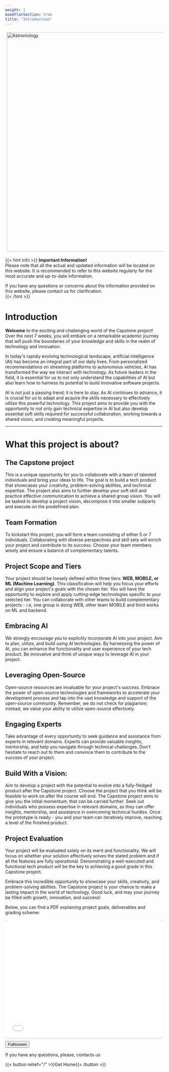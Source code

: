 ```yaml
---
weight: 1
bookFlatSection: true
title: "Introduction"
---
```



<div class="wrapper" style="display: flex; justify-content: left; align-items: center;">
    <img src="/Capstone_logo1.png" alt="Astroniology" width="700" style="padding: 5px; border-radius: 5px; box-shadow: 0 0px 0px rgba(0,0,0,0.45);">
</div>

{{< hint info >}}
**Important Information!**  
Please note that all the actual and updated information will be located on this website. It is recommended to refer to this website regularly for the most accurate and up-to-date information.

If you have any questions or concerns about the information provided on this website, please contact us for clarification.  
{{< /hint >}}

# **Introduction** 

**Welcome** to the exciting and challenging world of the Capstone project! Over the next 7 weeks, you will embark on a remarkable academic journey that will push the boundaries of your knowledge and skills in the realm of technology and innovation.

In today's rapidly evolving technological landscape, artificial intelligence (AI) has become an integral part of our daily lives. From personalized recommendations on streaming platforms to autonomous vehicles, AI has transformed the way we interact with technology. As future leaders in the field, it is essential for us to not only understand the capabilities of AI but also learn how to harness its potential to build innovative software projects.

AI is not just a passing trend; it is here to stay. As AI continues to advance, it is crucial for us to adapt and acquire the skills necessary to effectively utilize this powerful technology. This project aims to provide you with the opportunity to not only gain technical expertise in AI but also develop essential soft skills required for successful collaboration, working towards a shared vision, and creating meaningful projects.

----

# **What this project is about?** 

## **The Capstone project** 
This is a unique opportunity for you to collaborate with a team of talented individuals and bring your ideas to life. The goal is to build a tech product that showcases your creativity, problem-solving abilities, and technical expertise. The project also aims to further develop your soft skill and practice effective communication to achieve a shared group vision. You will be tasked to develop a project vision, decompose it into smaller subparts and execute on the predefined plan.

## **Team Formation**

To kickstart this project, you will form a team consisting of either 5 or 7 individuals. Collaborating with diverse perspectives and skill sets will enrich your project and contribute to its success. Choose your team members wisely and ensure a balance of complementary talents.

## **Project Scope and Tiers**

Your project should be loosely defined within three tiers: **WEB, MOBILE, or ML (Machine Learning)**. This classification will help you focus your efforts and align your project's goals with the chosen tier. You will have the opportunity to explore and apply cutting-edge technologies specific to your selected tier. You can collaborate with other teams to build complementary projects - i.e, one group is doing WEB, other team MOBILE and third works on ML and backend. 

## **Embracing AI**

We strongly encourage you to explicitly incorporate AI into your project. Aim to plan, utilize, and build using AI technologies. By harnessing the power of AI, you can enhance the functionality and user experience of your tech product. Be innovative and think of unique ways to leverage AI in your project.

## **Leveraging Open-Source**

Open-source resources are invaluable for your project's success. Embrace the power of open-source technologies and frameworks to accelerate your development process and tap into the vast knowledge and support of the open-source community. Remember, we do not check for plagiarism; instead, we value your ability to utilize open-source effectively.

## **Engaging Experts**

Take advantage of every opportunity to seek guidance and assistance from experts in relevant domains. Experts can provide valuable insights, mentorship, and help you navigate through technical challenges. Don't hesitate to reach out to them and convince them to contribute to the success of your project.

## **Build With a Vision**:

Aim to develop a project with the potential to evolve into a fully-fledged product after the Capstone project. Choose the project that you think will be feasible to work on after the course will end. The Capstone project aims to give you the initial momentum, that can be carried further. Seek out individuals who possess expertise in relevant domains, as they can offer insights, mentorship, and assistance in overcoming technical hurdles. Once the prototype is ready - you and your team can iteratively improve, reaching a level of the finished product. 
## **Project Evaluation**

Your project will be evaluated solely on its merit and functionality. We will focus on whether your solution effectively solves the stated problem and if all the features are fully operational. Demonstrating a well-executed and functional tech product will be the key to achieving a good grade in this Capstone project.

Embrace this incredible opportunity to showcase your skills, creativity, and problem-solving abilities. The Capstone project is your chance to make a lasting impact in the world of technology. Good luck, and may your journey be filled with growth, innovation, and success!
  
Below, you can find a PDF explaining project goals, deliverables and grading scheme:

<div class="wrapper" style="max-width: 100%; overflow: hidden;">
    <div class="pdf-container" style="padding-bottom: 75%; position: relative; overflow: auto; border-radius: 10px; box-shadow: 0 0 5px rgba(0, 0, 0, 0.3);">
    <embed src="/PDF/capstone.pdf" type="application/pdf" style="height: 100%; width: 100%; border: none; position: absolute; top: 0; left: 0; border-radius: 10px;">
  </div>
  <button onclick="toggleFullScreen()" style="margin-top: 10px;">Fullscreen</button>
</div>

<script>
  function toggleFullScreen() {
    var container = document.querySelector(".pdf-container");
    if (container.requestFullscreen) {
      container.requestFullscreen();
    } else if (container.mozRequestFullScreen) { /* Firefox */
      container.mozRequestFullScreen();
    } else if (container.webkitRequestFullscreen) { /* Chrome, Safari and Opera */
      container.webkitRequestFullscreen();
    } else if (container.msRequestFullscreen) { /* IE/Edge */
      container.msRequestFullscreen();
    }
  }
</script>

If you have any questions, please, contacts us

{{< button relref="/" >}}Get Home{{< /button >}}